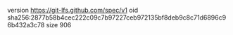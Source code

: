 version https://git-lfs.github.com/spec/v1
oid sha256:2877b58b4cec222c09c7b97227ceb972135bf8deb9c8c71d6896c96b432a3c78
size 906
